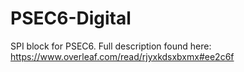 # PSEC6-Digital
SPI block for PSEC6. Full description found here: https://www.overleaf.com/read/rjyxkdsxbxmx#ee2c6f
